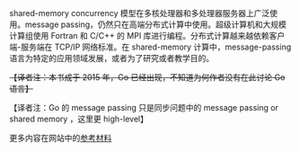 shared-memory concurrency 模型在多核处理器和多处理器服务器上广泛使用。message passing，仍然只在高端分布式计算中使用。超级计算机和大规模计算组使用 Fortran 和 C/C++ 的 MPI 库进行编程。分布式计算越来越依赖客户端-服务端在 TCP/IP 网络标准。在 shared-memory 计算中，message-passing 语言为特定的应用领域发展，或者为了研究或者教学目的。

~~【译者注：本书成于 2015 年，Go 已经出现，不知道为何作者没有在此讨论 Go 语言】~~

【译者注：Go 的 message passing 只是同步问题中的 message passing or shared memory ，这里更 high-level】

更多内容在网站中的[参考材料](../assets/supplementary_sections.pdf)